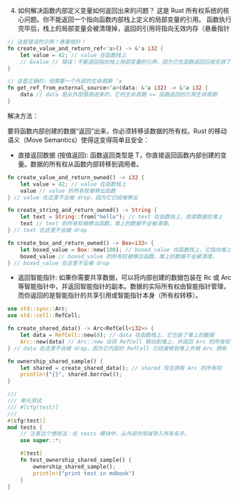 4. 如何解决函数内部定义变量如何返回出来的问题？
这是 Rust 所有权系统的核心问题。你不能返回一个指向函数内部栈上定义的局部变量的引用。 函数执行完毕后，栈上的局部变量会被清理掉，返回的引用将指向无效内存（悬垂指针

```Rust
// 这是错误的示例！悬垂指针！
fn create_value_and_return_ref<'a>() -> &'a i32 {
    let value = 42; // value 在函数栈上
    // &value // 错误！不能返回指向栈上局部变量的引用，因为它在函数返回后就无效了
}

// 这是正确的，但需要一个外部的生命周期 'a
fn get_ref_from_external_source<'a>(data: &'a i32) -> &'a i32 {
    data // data 是从外部借用进来的，它的生命周期 >= 函数返回的引用生命周期
}
```

解决方法：

要将函数内部创建的数据“返回”出来，你必须转移该数据的所有权。Rust 的移动语义（Move Semantics）使得这变得简单且安全：

* 直接返回数据 (按值返回): 函数返回类型是 T，你直接返回函数内部创建的变量。数据的所有权从函数内部转移到调用者。

```Rust
fn create_value_and_return_owned() -> i32 {
    let value = 42; // value 在函数栈上
    value // value 的所有权被移出函数
} // value 在这里不会被 drop，因为它已经被移出

fn create_string_and_return_owned() -> String {
    let text = String::from("hello"); // text 在函数栈上，但其数据在堆上
    text // text 的所有权被移出函数。堆上的数据不会被清理。
} // text 在这里不会被 drop

fn create_box_and_return_owned() -> Box<i32> {
    let boxed_value = Box::new(100); // boxed_value 在函数栈上，它指向堆上的数据
    boxed_value // boxed_value 的所有权被移出函数。堆上的数据不会被清理。
} // boxed_value 在这里不会被 drop

```

* 返回智能指针: 如果你需要共享数据，可以将内部创建的数据包装在 Rc 或 Arc 等智能指针中，并返回智能指针的副本。数据的实际所有权由智能指针管理，而你返回的是智能指针的共享引用或智能指针本身（所有权转移）。

```Rust
use std::sync::Arc;
use std::cell::RefCell;

fn create_shared_data() -> Arc<RefCell<i32>> {
    let data = RefCell::new(0); // data 在函数栈上，它包装了堆上的数据
    Arc::new(data) // Arc::new 会将 RefCell 移动到堆上，并返回 Arc 的所有权
} // data 在这里不会被 drop，因为它内部的 RefCell 已经被移到堆上并被 Arc 拥有

fn ownership_shared_sample() {
    let shared = create_shared_data(); // shared 现在拥有 Arc 的所有权
    println!("{}", shared.borrow());
}
```

```Rust
///
/// 单元测试
/// #[cfg(test)]
///
#[cfg(test)]
mod tests {
    // 注意这个惯用法：在 tests 模块中，从外部作用域导入所有名字。
    use super::*;

    #[test]
    fn test_ownership_shared_sample() {
        ownership_shared_sample();
        println!("print test in mdbook")
    }
}

```
